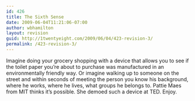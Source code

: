 ```yaml
---
id: 426
title: The Sixth Sense
date: 2009-06-04T11:21:06-07:00
author: wbhamilton
layout: revision
guid: http://1twentyeight.com/2009/06/04/423-revision-3/
permalink: /423-revision-3/
---
```

Imagine doing your grocery shopping with a device that allows you to see if the toilet paper you&#8217;re about to purchase was manufactured in an environmentally friendly way. Or imagine walking up to someone on the street and within seconds of meeting the person you know his background, where he works, where he lives, what groups he belongs to. Pattie Maes from MIT thinks it&#8217;s possible. She demoed such a device at TED. Enjoy.

 